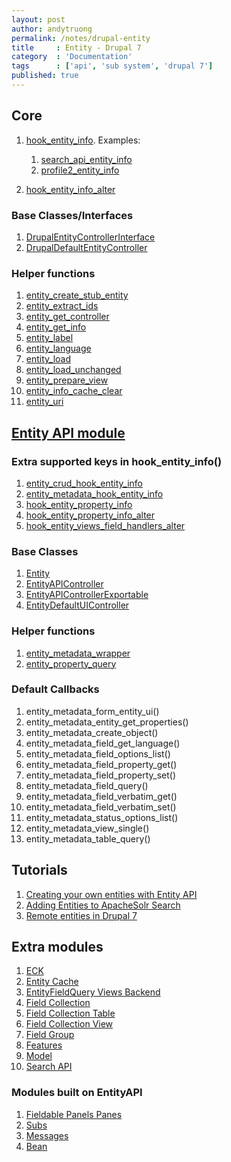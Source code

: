 ```yaml
---
layout: post
author: andytruong
permalink: /notes/drupal-entity
title     : Entity - Drupal 7
category  : 'Documentation'
tags      : ['api', 'sub system', 'drupal 7']
published: true
---
```


## Core

1. [hook_entity_info](http://goo.gl/ZzZll). Examples:

    1. [search_api_entity_info](http://goo.gl/CAGSs)
    1. [profile2_entity_info](http://goo.gl/bokMS)

1. [hook_entity_info_alter](http://goo.gl/lHdxV)

### Base Classes/Interfaces

1. [DrupalEntityControllerInterface](http://goo.gl/cLsak)
1. [DrupalDefaultEntityController](http://goo.gl/y0gjP)

### Helper functions

1. [entity_create_stub_entity](http://goo.gl/fgh3X)
1. [entity_extract_ids](http://goo.gl/Mt5i1)
1. [entity_get_controller](http://goo.gl/e7BHy)
1. [entity_get_info](http://goo.gl/Qsc4Y)
1. [entity_label](http://goo.gl/aQrbH)
1. [entity_language](http://goo.gl/DQCZn)
1. [entity_load](http://goo.gl/zQgGo)
1. [entity_load_unchanged](http://goo.gl/vg1zY)
1. [entity_prepare_view](http://goo.gl/jY875)
1. [entity_info_cache_clear](http://goo.gl/aOXCe)
1. [entity_uri](http://goo.gl/tL6Ao)

## [Entity API module](http://goo.gl/l3jtF)

### Extra supported keys in hook_entity_info()

1. [entity_crud_hook_entity_info](http://goo.gl/mfH94)
1. [entity_metadata_hook_entity_info](http://goo.gl/5SOT0)
1. [hook_entity_property_info](http://goo.gl/1AcqI)
1. [hook_entity_property_info_alter](http://goo.gl/qlkmd)
1. [hook_entity_views_field_handlers_alter](http://goo.gl/K6fmg)

### Base Classes

1. [Entity](http://goo.gl/EGDUt)
1. [EntityAPIController](http://goo.gl/rGk4u)
1. [EntityAPIControllerExportable](http://goo.gl/Lg8HC)
1. [EntityDefaultUIController](http://goo.gl/04Fzh)

### Helper functions

1. [entity_metadata_wrapper](http://goo.gl/SDy40)
1. [entity_property_query](http://goo.gl/RCFHv)

### Default Callbacks

1. entity_metadata_form_entity_ui()
1. entity_metadata_entity_get_properties()
1. entity_metadata_create_object()
1. entity_metadata_field_get_language()
1. entity_metadata_field_options_list()
1. entity_metadata_field_property_get()
1. entity_metadata_field_property_set()
1. entity_metadata_field_query()
1. entity_metadata_field_verbatim_get()
1. entity_metadata_field_verbatim_set()
1. entity_metadata_status_options_list()
1. entity_metadata_view_single()
1. entity_metadata_table_query()

## Tutorials

1. [Creating your own entities with Entity API](http://goo.gl/maquD)
1. [Adding Entities to ApacheSolr Search](http://goo.gl/kFJqy)
1. [Remote entities in Drupal 7](http://goo.gl/HIlyK)

## Extra modules

1. [ECK](http://goo.gl/68df1)
1. [Entity Cache](http://drupal.org/project/entitycache)
1. [EntityFieldQuery Views Backend](http://drupal.org/project/efq_views)
1. [Field Collection](http://drupal.org/project/field_collection)
1. [Field Collection Table](http://drupal.org/project/field_collection_table)
1. [Field Collection View](http://drupal.org/project/field_collection_views)
1. [Field Group](http://drupal.org/project/field_group)
1. [Features](http://drupal.org/project/features)
1. [Model](http://drupal.org/project/model)
1. [Search API](http://drupal.org/project/search_api)

### Modules built on EntityAPI

1. [Fieldable Panels Panes](http://drupal.org/project/fieldable_panels_panes)
1. [Subs](http://drupal.org/project/subs)
1. [Messages](http://drupal.org/project/message)
1. [Bean](http://drupal.org/project/bean)
